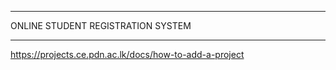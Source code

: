 ___
ONLINE STUDENT REGISTRATION SYSTEM
___


https://projects.ce.pdn.ac.lk/docs/how-to-add-a-project
